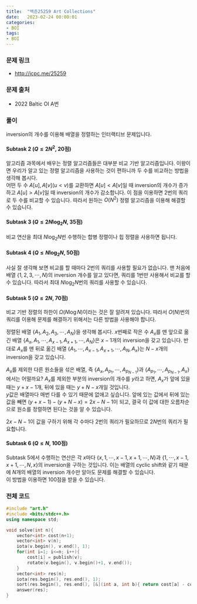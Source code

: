 ```yaml
---
title:  "백준25259 Art Collections"
date:   2023-02-24 00:00:01
categories:
- BOI
tags:
- BOI
---
```


### 문제 링크
* http://icpc.me/25259

### 문제 출처
* 2022 Baltic OI A번

### 풀이
inversion의 개수를 이용해 배열을 정렬하는 인터랙티브 문제입니다.

#### Subtask 2 ($Q \leq 2N^2$, 20점)
알고리즘 과목에서 배우는 정렬 알고리즘들은 대부분 비교 기반 알고리즘입니다. 이왕이면 우리가 알고 있는 정렬 알고리즘을 사용하는 것이 편하니까 두 수를 비교하는 방법을 생각해 봅시다.<br>
어떤 두 수 $A[u], A[v] (u < v)$를 교환하면 $A[u] < A[v]$일 때 inversion의 개수가 증가하고 $A[u] > A[v]$일 때 inversion의 개수가 감소합니다. 이 점을 이용하면 2번의 쿼리로 두 수를 비교할 수 있습니다. 따라서 원하는 $O(N^2)$ 정렬 알고리즘을 이용해 해결할 수 있습니다.

#### Subtask 3 ($Q \leq 2N\log_2 N$, 35점)
비교 연산을 최대 $N \log_2 N$번 수행하는 합병 정렬이나 힙 정렬을 사용하면 됩니다.

#### Subtask 4 ($Q \leq N\log_2 N$, 50점)
사실 잘 생각해 보면 비교를 할 때마다 2번의 쿼리를 사용할 필요가 없습니다. 맨 처음에 배열 $\left\{ 1, 2, 3, \cdots, N \right\}$의 inversion 개수를 알고 있다면, 쿼리를 1번만 사용해서 비교를 할 수 있습니다. 따라서 최대 $N \log_2 N$번의 쿼리를 사용할 수 있습니다.

#### Subtask 5 ($Q \leq 2N$, 70점)
비교 기반 정렬의 하한이 $\Omega(N \log N)$이라는 것은 잘 알려져 있습니다. 따라서 $O(N)$번의 쿼리를 이용해 문제를 해결하기 위해서는 다른 방법을 사용해야 합니다.

정렬된 배열 $\left\{ A_1, A_2, A_3, \cdots, A_N \right\}$을 생각해 봅시다. $x$번째로 작은 수 $A_x$를 맨 앞으로 옮긴 배열 $\left\{ A_x, A_1, \cdots, A_{x-1}, A_{x+1}, \cdots, A_N  \right\}$은 $x-1$개의 inversion을 갖고 있습니다. 반대로 $A_x$를 맨 뒤로 옮긴 배열 $\left\{ A_1, \cdots, A_{x-1}, A_{x+1}, \cdots, A_N, A_x \right\}$는 $N-x$개의 inversion을 갖고 있습니다.

$A_x$를 제외한 다른 원소들을 섞은 배열, 즉 $\left\{ A_x, A_{p_1}, \cdots , A_{p_{N-1}} \right\}$과 $\left\{ A_{p_1}, \cdots, A_{p_{N-1}}, A_x \right\}$에서는 어떨까요? $A_x$를 제외한 부분의 inversion의 개수를 $y$라고 하면, $A_x$가 앞에 있을 때는 $y+x-1$개, 뒤에 있을 때는 $y+N-x$개일 것입니다.<br>
$y$값은 배열마다 매번 다를 수 있기 때문에 없애고 싶습니다. 앞에 있는 값에서 뒤에 있는 값을 빼면 $(y+x-1) - (y+N-x) = 2x-N-1$이 되고, 결국 이 값에 대한 오름차순으로 원소를 정렬하면 된다는 것을 알 수 있습니다.

$2x-N-1$이 값을 구하기 위해 각 수마다 2번의 쿼리가 필요하므로 $2N$번의 쿼리가 필요합니다.

#### Subtask 6 ($Q \leq N$, 100점)
Subtask 5에서 수행하는 연산은 각 $x$마다 $\left\{x, 1, \cdots, x-1, x+1, \cdots,N\right\}$과 $\left\{1,\cdots,x-1,x+1,\cdots,N,x\right\}$의 inversion을 구하는 것입니다. 이는 배열의 cyclic shift와 같기 때문에 $N$개의 배열의 inversion 개수만 알아도 문제를 해결할 수 있습니다.<br>
이 방법을 이용하면 100점을 받을 수 있습니다.

### 전체 코드
```cpp
#include "art.h"
#include <bits/stdc++.h>
using namespace std;

void solve(int n){
    vector<int> cost(n+1);
    vector<int> v(n);
    iota(v.begin(), v.end(), 1);
    for(int i=1; i<=n; i++){
        cost[i] = publish(v);
        rotate(v.begin(), v.begin()+1, v.end());
    }
    vector<int> res(n);
    iota(res.begin(), res.end(), 1);
    sort(res.begin(), res.end(), [&](int a, int b){ return cost[a] - cost[a%n+1] < cost[b] - cost[b%n+1]; });
    answer(res);
}
```
